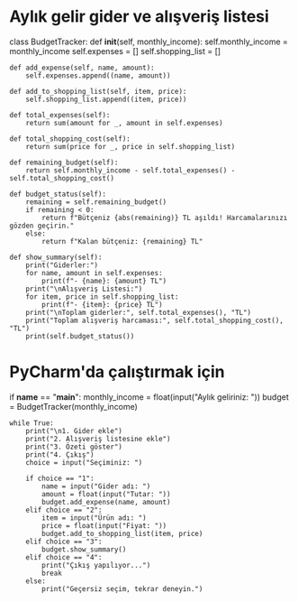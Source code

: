 # Aylık gelir gider ve alışveriş listesi
class BudgetTracker:
    def __init__(self, monthly_income):
        self.monthly_income = monthly_income
        self.expenses = []
        self.shopping_list = []
    
    def add_expense(self, name, amount):
        self.expenses.append((name, amount))
    
    def add_to_shopping_list(self, item, price):
        self.shopping_list.append((item, price))
    
    def total_expenses(self):
        return sum(amount for _, amount in self.expenses)
    
    def total_shopping_cost(self):
        return sum(price for _, price in self.shopping_list)
    
    def remaining_budget(self):
        return self.monthly_income - self.total_expenses() - self.total_shopping_cost()
    
    def budget_status(self):
        remaining = self.remaining_budget()
        if remaining < 0:
            return f"Bütçeniz {abs(remaining)} TL aşıldı! Harcamalarınızı gözden geçirin."
        else:
            return f"Kalan bütçeniz: {remaining} TL"
    
    def show_summary(self):
        print("Giderler:")
        for name, amount in self.expenses:
            print(f"- {name}: {amount} TL")
        print("\nAlışveriş Listesi:")
        for item, price in self.shopping_list:
            print(f"- {item}: {price} TL")
        print("\nToplam giderler:", self.total_expenses(), "TL")
        print("Toplam alışveriş harcaması:", self.total_shopping_cost(), "TL")
        print(self.budget_status())

# PyCharm'da çalıştırmak için
if __name__ == "__main__":
    monthly_income = float(input("Aylık geliriniz: "))
    budget = BudgetTracker(monthly_income)
    
    while True:
        print("\n1. Gider ekle")
        print("2. Alışveriş listesine ekle")
        print("3. Özeti göster")
        print("4. Çıkış")
        choice = input("Seçiminiz: ")
        
        if choice == "1":
            name = input("Gider adı: ")
            amount = float(input("Tutar: "))
            budget.add_expense(name, amount)
        elif choice == "2":
            item = input("Ürün adı: ")
            price = float(input("Fiyat: "))
            budget.add_to_shopping_list(item, price)
        elif choice == "3":
            budget.show_summary()
        elif choice == "4":
            print("Çıkış yapılıyor...")
            break
        else:
            print("Geçersiz seçim, tekrar deneyin.")
